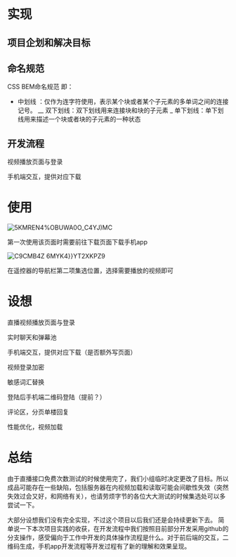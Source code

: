 # 实现

## 项目企划和解决目标



## 命名规范

CSS BEM命名规范 即：

-   中划线 ：仅作为连字符使用，表示某个块或者某个子元素的多单词之间的连接记号。
__  双下划线：双下划线用来连接块和块的子元素
_   单下划线：单下划线用来描述一个块或者块的子元素的一种状态

## 开发流程
视频播放页面与登录

手机端交互，提供对应下载

# 使用

![5KMREN4%OBUWA0O_C4YJ)MC](https://user-images.githubusercontent.com/65300014/131882326-ce62a3c9-1b53-4235-b345-78f493038975.png)

第一次使用该页面时需要前往下载页面下载手机app

![C9CMB4Z 6MYK4}}YT2XKPZ9](https://user-images.githubusercontent.com/65300014/131882609-8f01a916-b73e-4d1c-bd2e-c452a2c7b574.png)

在遥控器的导航栏第二项集选位置，选择需要播放的视频即可


# 设想

直播视频播放页面与登录

实时聊天和弹幕池

手机端交互，提供对应下载（是否额外写页面）

视频登录加密

敏感词汇替换

登陆后手机端二维码登陆（提前？）

评论区，分页单楼回复

性能优化，视频加载


# 总结 

由于直播接口免费次数测试的时候使用完了，我们小组临时决定更改了目标。所以成品可能存在一些缺陷，包括服务器在内视频加载和读取可能会间歇性失效（突然失效过会又好，和网络有关），也请劳烦字节的各位大大测试的时候集选处可以多尝试一下。

大部分设想我们没有完全实现，不过这个项目以后我们还是会持续更新下去。
简单说一下本次项目实践的收获，在开发流程中我们按照目前部分开发采用github的分支操作，感受偏向于工作中开发的具体操作流程是什么。对于前后端的交互，二维码生成，手机app开发流程等开发过程有了新的理解和效果呈现。
